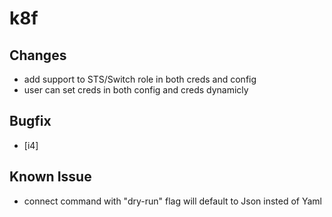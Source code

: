 # k8f 
## Changes
- add support to STS/Switch role in both creds and config
- user can set creds in both config and creds dynamicly
## Bugfix
- [i4]
## Known Issue
- connect command with "dry-run" flag will default to Json insted of Yaml
<!-- ## Bugfix -->
<!-- ## Braking changes -->     